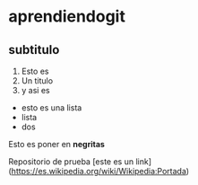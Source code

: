 # aprendiendogit
## subtitulo

1. Esto es
2. Un titulo
3. y  asi es

- esto es una lista
- lista
- dos


Esto es poner en **negritas** 

Repositorio de prueba [este es un link] (https://es.wikipedia.org/wiki/Wikipedia:Portada)
